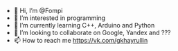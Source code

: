 - 👋 Hi, I’m @Fompi
- 👀 I’m interested in programming
- 🌱 I’m currently learning C++, Arduino and Python
- 💞️ I’m looking to collaborate on Google, Yandex and ???
- 📫 How to reach me https://vk.com/gkhayrullin

<!---
Fompi06/Fompi is a ✨ special ✨ repository because its `README.md` (this file) appears on your GitHub profile.
You can click the Preview link to take a look at your changes.
--->
